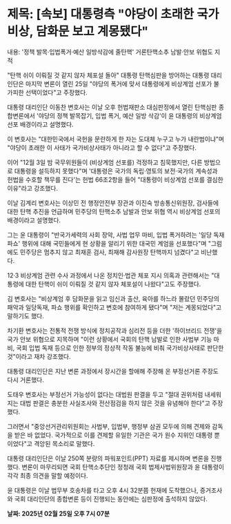 # **제목: [속보] 대통령측 "야당이 초래한 국가비상, 담화문 보고 계몽됐다"**

  내용: '정책 발목·입법폭거·예산 일방삭감에 줄탄핵' 거론탄핵소추 남발·안보 위협도 지적

"탄핵 쉬이 이뤄질 것 같지 않자 체포설 돌아" 대통령 탄핵심판을 방어하는 대통령 대리인단은 마지막 변론이 열린 25일 "야당의 폭거에 맞서 대통령에게 비상계엄 선포가 불가피한 선택이었다"고 주장했다.

대통령 대리인단 이동찬 변호사는 이날 오후 헌법재판소 대심판정에서 열린 탄핵심판 종합변론에서 '야당의 정책 발목잡기, 입법 폭거, 예산 일방 삭감'이 윤 대통령의 비상계엄 선포 배경이라고 설명했다.

이 변호사는 "대한민국에서 국헌을 문란하게 한 자는 도대체 누구고 누가 내란범이냐"며 "야당이 초래한 이 사태가 국가비상사태가 아니라고 할 수 없다"고 주장했다.

이어 "12월 3일 밤 국무위원들이 (비상계엄 선포를) 걱정하고 침묵했지만, 다른 방법으로 대통령을 설득하지 못했다"며 '대통령은 국가의 독립·영토의 보전·국가의 계속성과 헌법을 수호할 책무를 진다'는 헌법 66조2항을 들어 "대통령이 비상계엄 선포를 결심한 이유"라고 강조했다.

이날 김계리 변호사는 이상민 전 행정안전부 장관과 이진숙 방송통신위원장, 검사들에 대한 탄핵 추진을 언급하며 민주당의 탄핵소추 남발과 안보 위협 역시 비상계엄 선포의 배경이라고 설명했다.

그는 윤 대통령이 "반국가세력의 사회 장악, 사법 업무 마비, 입법 폭거하려는 '일당 독재 파쇼' 행위에 대해 국민들에게 현 상황을 알리기 위한 대국민 계엄을 선포했다"며 "그럼에도 민주당은 멈추지 않고 최재훈 검사, 최재해 감사원장 탄핵까지 넘겼다"고 비난했다.

12·3 비상계엄 관련 수사 과정에서 나온 정치인·법관 체포 지시 의혹과 관련해서는 "대통령에 대한 탄핵이 쉬이 이뤄질 것 같지 않자 체포설이 나왔다"고도 주장했다.

김 변호사는 "비상계엄 후 담화문을 읽고 임신과 출산, 육아를 하느라 몰랐던 민주당의 패악과 일당독재, 파쇼 행위를 확인하고 변호에 참여하게 됐다"며 "저는 계몽되었다"고 말하기도 했다.

차기환 변호사는 전통적 전쟁 방식에 정치공작과 심리전 등을 더한 '하이브리드 전쟁'을 국가 안보 위협으로 지목하며 "이런 상황에서 국회의 탄핵 남발로 인한 사법부 기능 마비, 국회 입법 독재 등으로 인한 정부의 정상적 작동 불능에 비춰 국가비상사태로 판단한 것"이라고 재차 강조했다.

대통령 대리인단은 지난 변론 과정에서 장시간을 할애해 주장해 온 부정선거론 주장도 다시 거론했다.

도태우 변호사는 부정선거 가능성이 없다는 대법원 판결을 두고 "절대 권위처럼 내세워지는 대법 판결은 충분한 사실조사와 전산점검을 하지 않은 것을 유념해야 한다"고 주장했다.

그러면서 "중앙선거관리위원회는 사법부, 입법부, 행정부 삼권 모두에 의해 견제와 감독을 받은 바 없었다. 국가적으로 이를 견제할 유일한 기관은 국가 원수 지위인 대통령 뿐이었다"고 격앙된 목소리로 말했다.

대통령 대리인단은 이날 250쪽 분량의 파워포인트(PPT) 자료를 제시하며 변론을 진행했다. 변론이 마무리되면 국회 탄핵소추단인 정청래 국회 법제사법위원장과 윤 대통령이 각각 최종 의견을 말할 예정이다.

윤 대통령은 이날 법무부 호송차를 타고 오후 4시 32분쯤 헌재에 도착했으나, 증거조사와 국회 대리인단의 종합변론 등이 진행되는 동안에는 심판정에 출석하지 않았다.

  **날짜: 2025년 02월 25일 오후 7시 07분**